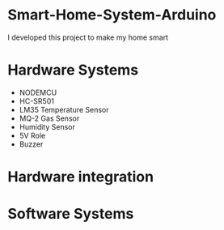 # Smart-Home-System-Arduino
I developed this project to make my home smart

# Hardware Systems #

- NODEMCU
- HC-SR501
- LM35 Temperature Sensor
- MQ-2 Gas Sensor
-	Humidity Sensor
-	5V Role
-	Buzzer

# Hardware integration #

# Software Systems #






